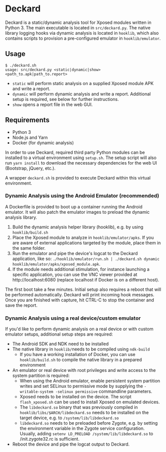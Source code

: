 # Deckard

Deckard is a static/dynamic analysis tool for Xposed modules written
in Python 3. The main executable is located in `src/deckard.py`. The
native library logging hooks via dynamic analysis is located in
`hooklib`, which also contains scripts to provision a pre-configured
emulator in `hooklib/emulator`.

## Usage

```
$ ./deckard.sh
usage: src/deckard.py <static|dynamic|show> <path_to.apk|path_to.report>
```

- `static` will perform static analysis on a supplied Xposed module
  APK and write a report.
- `dynamic` will perform dynamic analysis and write a
  report. Additional setup is required, see below for further
  instructions.
- `show` opens a report file in the web GUI.

## Requirements

- Python 3
- Node.js and Yarn
- Docker (for dynamic analysis)

In order to use Deckard, required third party Python modules can be
installed to a virtual environment using `setup.sh`. The setup script
will also run `yarn install` to download the necessary dependencies
for the web UI (Bootstrap, jQuery, etc.).

A wrapper `deckard.sh` is provided to execute Deckard within this
virtual environment.

### Dynamic Analysis using the Android Emulator (recommended)

A Dockerfile is provided to boot up a container running the Android
emulator. It will also patch the emulator images to preload the
dynamic analysis library.

1. Build the dynamic analysis helper library (hooklib), e.g. by using
   `hooklib/build.sh`
2. Place the Xposed module to analyze in `hooklib/emulator/apks`. If
   you are aware of external applications targeted by the module,
   place them in the same folder.
3. Run the emulator and pipe the device's logcat to the Deckard
   application, like so: `./hooklib/emulator/run.sh | ./deckard.sh
   dynamic hooklib/emulator/apks/xposed_module.apk`.
4. If the module needs additional stimulation, for instance launching
   a specific application, you can use the VNC viewer provided at
   http://localhost:6080 (replace localhost if Docker is on a
   different host).
   
The first boot take a few minutes. Initial setup also requires a
reboot that will be performed automatically. Deckard will print
incoming hook messages. Once you are finished with capture, hit CTRL-C
to stop the container and save the report.

### Dynamic Analysis using a real device/custom emulator

If you'd like to perform dynamic analysis on a real device or with
custom emulator setups, additional setup steps are required:

- The Android SDK and NDK need to be installed
- The native library in `hooklib/`needs to be compiled using
  `ndk-build`
  - If you have a working installation of Docker, you can use
    `hooklib/build.sh` to compile the native library in a prepared
    environment
- An emulator or real device with root privileges and write access to
  the system partition is required:
  - When using the Android emulator, enable persistent system
    partition writes and set SELinux to permissive mode by supplying
    the `-writable-system -selinux permissive` commandline parameters.
  - Xposed needs to be installed on the device. The script
    `flash_xposed.sh` can be used to install Xposed on emulated
    devices.
  - The `libdeckard.so` binary that was previously compiled in
    `hooklib/libs/$ARCH/libdeckard.so` needs to be installed on the
    target device, e.g. to `/system/lib/libdeckard.so`
  - `libdeckard.so` needs to be preloaded before Zygote, e.g. by
    setting the environment variable in the Zygote service
    configuration. Usually, adding `setenv LD_PRELOAD
    /system/lib/libdeckard.so` to /init.zygote32.rc is sufficient.
- Reboot the device and pipe the logcat output to Deckard.
